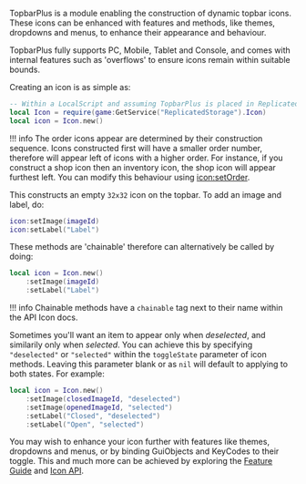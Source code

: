 [icon:setOrder]: https://1foreverhd.github.io/TopbarPlus/API/Icon/#setorder
[Feature Guide]: https://1foreverhd.github.io/TopbarPlus/features
[Icon API]: https://1foreverhd.github.io/TopbarPlus/API/Icon

TopbarPlus is a module enabling the construction of dynamic topbar icons. These icons can be enhanced with features and methods, like themes, dropdowns and menus, to enhance their appearance and behaviour.

TopbarPlus fully supports PC, Mobile, Tablet and Console, and comes with internal features such as 'overflows' to ensure icons remain within suitable bounds.

Creating an icon is as simple as:

``` lua
-- Within a LocalScript and assuming TopbarPlus is placed in ReplicatedStorage
local Icon = require(game:GetService("ReplicatedStorage").Icon)
local icon = Icon.new()
```

!!! info
    The order icons appear are determined by their construction sequence. Icons constructed first will have a smaller order number, therefore will appear left of icons with a higher order. For instance, if you construct a shop icon then an inventory icon, the shop icon will appear furthest left. You can modify this behaviour using [icon:setOrder].

This constructs an empty ``32x32`` icon on the topbar. To add an image and label, do:
```lua
icon:setImage(imageId)
icon:setLabel("Label")
```

These methods are 'chainable' therefore can alternatively be called by doing:
```lua
local icon = Icon.new()
    :setImage(imageId)
    :setLabel("Label")
```

!!! info
    Chainable methods have a ``chainable`` tag next to their name within the API Icon docs.

Sometimes you'll want an item to appear only when *deselected*, and similarily only when *selected*. You can achieve this by specifying ``"deselected"`` or ``"selected"`` within the ``toggleState`` parameter of icon methods. Leaving this parameter blank or as ``nil`` will default to applying to both states. For example:
```lua
local icon = Icon.new()
    :setImage(closedImageId, "deselected")
    :setImage(openedImageId, "selected")
    :setLabel("Closed", "deselected")
    :setLabel("Open", "selected")
```

You may wish to enhance your icon further with features like themes, dropdowns and menus, or by binding GuiObjects and KeyCodes to their toggle. This and much more can be achieved by exploring the [Feature Guide] and [Icon API].
